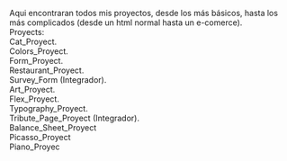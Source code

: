 Aqui encontraran todos mis proyectos, desde los más básicos, hasta los más complicados (desde un html normal hasta un e-comerce).
<br/>
Proyects:
<br/>
Cat_Proyect.
<br/>
Colors_Proyect.
<br/>
Form_Proyect.
<br/>
Restaurant_Proyect.
<br/>
Survey_Form (Integrador).
<br/>
Art_Proyect.
<br/>
Flex_Proyect.
<br/>
Typography_Proyect.
<br/>
Tribute_Page_Proyect (Integrador).
<br/>
Balance_Sheet_Proyect
<br/>
Picasso_Proyect
<br/>
Piano_Proyec